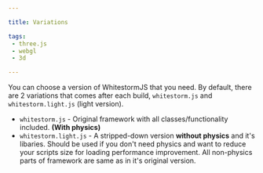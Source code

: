 ```yaml
---

title: Variations

tags:
 - three.js
 - webgl
 - 3d

---
```


You can choose a version of WhitestormJS that you need. By default, there are 2 variations that comes after each build, `whitestorm.js` and `whitestorm.light.js` (light version).

- `whitestorm.js` - Original framework with all classes/functionality included. **(With physics)**
- `whitestorm.light.js` - A stripped-down version **without physics** and it's libaries. Should be used if you don't need physics and want to reduce your scripts size for loading performance improvement. All non-physics parts of framework are same as in it's original version.
